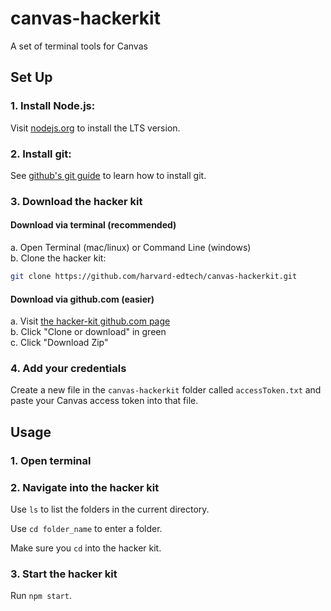 # canvas-hackerkit
A set of terminal tools for Canvas

## Set Up

### 1. Install Node.js:

Visit [nodejs.org](https://nodejs.org) to install the LTS version.

### 2. Install git:

See [github's git guide](https://gist.github.com/derhuerst/1b15ff4652a867391f03) to learn how to install git.

### 3. Download the hacker kit

#### Download via terminal (recommended)

a. Open Terminal (mac/linux) or Command Line (windows)  
b. Clone the hacker kit:

```bash
git clone https://github.com/harvard-edtech/canvas-hackerkit.git
```

#### Download via github.com (easier)

a. Visit [the hacker-kit github.com page](https://github.com/harvard-edtech/canvas-hackerkit)  
b. Click "Clone or download" in green  
c. Click "Download Zip"

### 4. Add your credentials

Create a new file in the `canvas-hackerkit` folder called `accessToken.txt` and paste your Canvas access token into that file.

## Usage

### 1. Open terminal

### 2. Navigate into the hacker kit

Use `ls` to list the folders in the current directory.

Use `cd folder_name` to enter a folder.

Make sure you `cd` into the hacker kit.

### 3. Start the hacker kit

Run `npm start`.